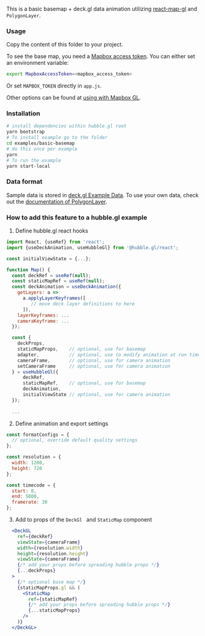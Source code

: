This is a basic basemap + deck.gl data animation utilizing [react-map-gl](https://visgl.github.io/react-map-gl/) and `PolygonLayer`.

### Usage

Copy the content of this folder to your project. 

To see the base map, you need a [Mapbox access token](https://docs.mapbox.com/help/how-mapbox-works/access-tokens/). You can either set an environment variable:

```bash
export MapboxAccessToken=<mapbox_access_token>
```

Or set `MAPBOX_TOKEN` directly in `app.js`.

Other options can be found at [using with Mapbox GL](../../../docs/get-started/using-with-mapbox-gl.md).

### Installation

```bash
# install dependencies within hubble.gl root
yarn bootstrap
# To install example go to the folder 
cd examples/basic-basemap
# do this once per example
yarn 
# To run the example
yarn start-local
```

### Data format
Sample data is stored in [deck.gl Example Data](https://github.com/visgl/deck.gl-data/tree/master/examples/trips). To use your own data, check out
the [documentation of PolygonLayer](https://deck.gl/docs/api-reference/layers/polygon-layer).

### How to add this feature to a hubble.gl example

1. Define hubble.gl react hooks

```jsx
import React, {useRef} from 'react';
import {useDeckAnimation, useHubbleGl} from '@hubble.gl/react';

const initialViewState = {...};

function Map() {
  const deckRef = useRef(null);
  const staticMapRef = useRef(null);
  const deckAnimation = useDeckAnimation({
    getLayers: a =>
      a.applyLayerKeyframes([
         // move deck layer definitions to here
      ]),
    layerKeyframes: ...
    cameraKeyframe: ...
  });

  const {
    deckProps, 
    staticMapProps,    // optional, use for basemap
    adapter,           // optional, use to modify animation at run time
    cameraFrame,       // optional, use for camera animation
    setCameraFrame     // optional, use for camera animation
  } = useHubbleGl({
      deckRef,
      staticMapRef,    // optional, use for basemap
      deckAnimation,
      initialViewState // optional, use for camera animation
  });
  
  ...
```

2. Define animation and export settings

```js
const formatConfigs = {
  // optional, override default quality settings
};

const resolution = {
  width: 1280,
  height: 720
};

const timecode = {
  start: 0,
  end: 5000,
  framerate: 30
};
```

3. Add to props of the `DeckGl ` and `StaticMap` component

```jsx
  <DeckGL
    ref={deckRef}
    viewState={cameraFrame}
    width={resolution.width}
    height={resolution.height}
    viewState={cameraFrame}
    {/* add your props before spreading hubble props */}
    {...deckProps}
  >
    {/* optional base map */}
    {staticMapProps.gl && (
      <StaticMap
        ref={staticMapRef}
        {/* add your props before spreading hubble props */}
        {...staticMapProps}
      />
    )}
  </DeckGL>
```
